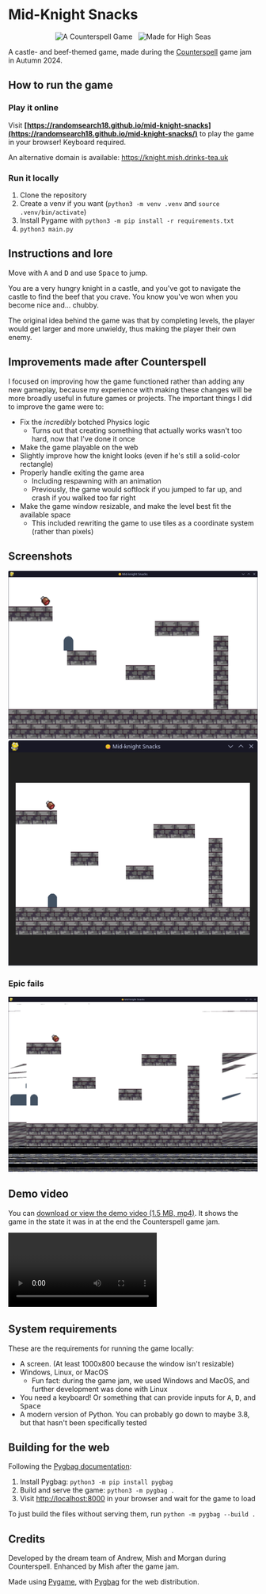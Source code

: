 # Mid-Knight Snacks

<p align="center">
  <img hspace="4" src="https://img.shields.io/badge/a%20counterspell%20game-FEC2FB%3F?style=for-the-badge&logo=undertale&logoColor=ffffff&color=FF4186" alt="A Counterspell Game">
  <img hspace="4" src="https://img.shields.io/badge/made%20for%20high%20seas-FEC2FB?style=for-the-badge&logo=hackclub&logoColor=1C4188" alt="Made for High Seas">
</p>

A castle- and beef-themed game, made during the [Counterspell](https://counterspell.hackclub.com/) game jam in Autumn 2024.

## How to run the game

### Play it online

Visit **[https://randomsearch18.github.io/mid-knight-snacks](https://randomsearch18.github.io/mid-knight-snacks/)** to play the game in your browser! Keyboard required.

An alternative domain is available: <https://knight.mish.drinks-tea.uk>

### Run it locally

1. Clone the repository
2. Create a venv if you want (`python3 -m venv .venv` and `source .venv/bin/activate`)
3. Install Pygame with `python3 -m pip install -r requirements.txt`
4. `python3 main.py`

## Instructions and lore

Move with <kbd>A</kbd> and <kbd>D</kbd> and use <kbd>Space</kbd> to jump.

You are a very hungry knight in a castle, and you've got to navigate the castle to find the beef that you crave. You know you've won when you become nice and... chubby.

The original idea behind the game was that by completing levels, the player would get larger and more unwieldy, thus making the player their own enemy.

## Improvements made after Counterspell

I focused on improving how the game functioned rather than adding any new gameplay, because my experience with making these changes will be more broadly useful in future games or projects. The important things I did to improve the game were to:

- Fix the _incredibly_ botched Physics logic
  - Turns out that creating something that actually works wasn't too hard, now that I've done it once
- Make the game playable on the web
- Slightly improve how the knight looks (even if he's still a solid-color rectangle)
- Properly handle exiting the game area
  - Including respawning with an animation
  - Previously, the game would softlock if you jumped to far up, and crash if you walked too far right
- Make the game window resizable, and make the level best fit the available space
  - This included rewriting the game to use tiles as a coordinate system (rather than pixels)

## Screenshots

![Screenshot of the game running on Linux](./demos/mid-knight-snacks.png)
![Screenshot of the game in a smaller window, showing how it can automatically resize](./demos/auto-resizing.png)

### Epic fails

![Graphics glitching out while working on resizable windows](./demos/graphics-fail.png)

## Demo video

You can [download or view the demo video (1.5 MB, mp4)](./demos/Mid-Knight%20Snacks.mp4). It shows the game in the state it was in at the end the Counterspell game jam.

<video controls src="demos/Mid-Knight Snacks.mp4" title="Mid-Knight Snacks demo video"></video>

## System requirements

These are the requirements for running the game locally:

- A screen. (At least 1000x800 because the window isn't resizable)
- Windows, Linux, or MacOS
  - Fun fact: during the game jam, we used Windows and MacOS, and further development was done with Linux
- You need a keyboard! Or something that can provide inputs for <kbd>A</kbd>, <kbd>D</kbd>, and <kbd>Space</kbd>
- A modern version of Python. You can probably go down to maybe 3.8, but that hasn't been specifically tested

## Building for the web

Following the [Pygbag documentation](https://pygame-web.github.io/wiki/pygbag/#running-your-project-in-your-own-browser):

1. Install Pygbag: `python3 -m pip install pygbag`
2. Build and serve the game: `python3 -m pygbag .`
3. Visit <http://localhost:8000> in your browser and wait for the game to load

To just build the files without serving them, run `python -m pygbag --build .`

## Credits

Developed by the dream team of Andrew, Mish and Morgan during Counterspell. Enhanced by Mish after the game jam.

Made using [Pygame](https://www.pygame.org/), with [Pygbag](https://pygame-web.github.io/wiki/pygbag/) for the web distribution.
